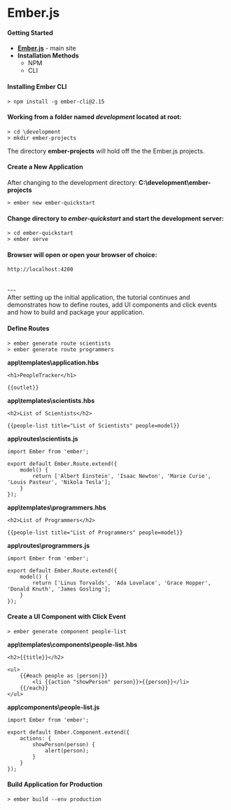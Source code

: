 # Ember.js

#### Getting Started

- **[Ember.js](https://emberjs.com/)** - main site
- **Installation Methods**
	- NPM
	- CLI

#### Installing Ember CLI

	> npm install -g ember-cli@2.15

#### Working from a folder named _development_ located at root:

	> cd \development
	> mkdir ember-projects

The directory **ember-projects** will hold off the the Ember.js projects.

#### Create a New Application

After changing to the development directory: **C:\development\ember-projects**

	> ember new ember-quickstart

#### Change directory to _ember-quickstart_ and start the development server:

	> cd ember-quickstart
	> ember serve

#### Browser will open or open your browser of choice:

	http://localhost:4200

<br>
---
<br>
After setting up the initial application, the tutorial continues and demonstrates how to define routes, add UI components and click events and how to build and package your application.
 

#### Define Routes

	> ember generate route scientists
	> ember generate route programmers

**app\templates\application.hbs**

	<h1>PeopleTracker</h1>

	{{outlet}}

**app\templates\scientists.hbs**

	<h2>List of Scientists</h2>

	{{people-list title="List of Scientists" people=model}}

**app\routes\scientists.js**

	import Ember from 'ember';

	export default Ember.Route.extend({
    	model() {
    	    return ['Albert Einstein', 'Isaac Newton', 'Marie Curie', 'Louis Pasteur', 'Nikola Tesla'];
    	}
	});

**app\templates\programmers.hbs**

	<h2>List of Programmers</h2>

	{{people-list title="List of Programmers" people=model}}

**app\routes\programmers.js**

	import Ember from 'ember';

	export default Ember.Route.extend({
    	model() {
        	return ['Linus Torvalds', 'Ada Lovelace', 'Grace Hopper', 'Donald Knuth', 'James Gosling'];
    	}
	});

#### Create a UI Component with Click Event

	> ember generate component people-list

**app\templates\components\people-list.hbs**

	<h2>{{title}}</h2>
	
	<ul>
		{{#each people as |person|}}
			<li {{action "showPerson" person}}>{{person}}</li>
		{{/each}}
	</ul>

**app\components\people-list.js**

	import Ember from 'ember';

	export default Ember.Component.extend({
    	actions: {
    	    showPerson(person) {
    	        alert(person);
    	    }
    	}
	});

#### Build Application for Production

	> ember build --env production



	
	



